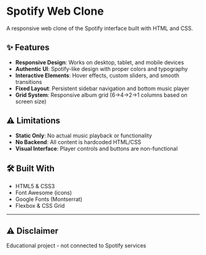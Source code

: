 # Spotify Web Clone

A responsive web clone of the Spotify interface built with HTML and CSS.

## ✨ Features

- **Responsive Design**: Works on desktop, tablet, and mobile devices
- **Authentic UI**: Spotify-like design with proper colors and typography
- **Interactive Elements**: Hover effects, custom sliders, and smooth transitions
- **Fixed Layout**: Persistent sidebar navigation and bottom music player
- **Grid System**: Responsive album grid (6→4→2→1 columns based on screen size)

## ⚠️ Limitations

- **Static Only**: No actual music playback or functionality
- **No Backend**: All content is hardcoded HTML/CSS
- **Visual Interface**: Player controls and buttons are non-functional

## 🛠️ Built With

- HTML5 & CSS3
- Font Awesome (icons)
- Google Fonts (Montserrat)
- Flexbox & CSS Grid

---

## ⚠️ Disclaimer

Educational project - not connected to Spotify services
